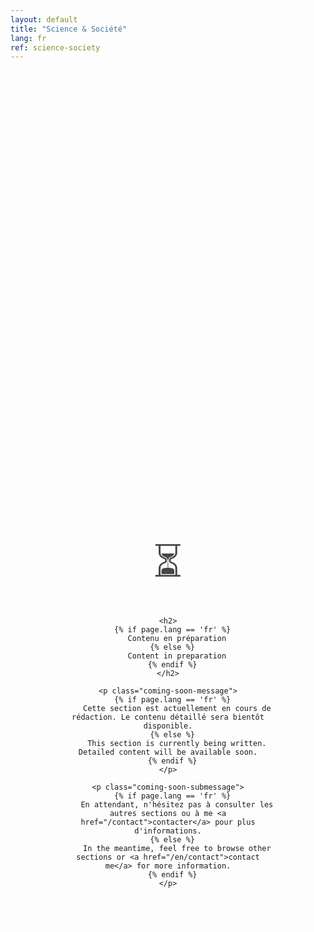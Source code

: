 ```yaml
---
layout: default
title: "Science & Société"
lang: fr
ref: science-society
---
```


<div class="coming-soon-container">
  <div class="coming-soon-content">
    <div class="coming-soon-icon">⏳</div>
    
    <h2>
      {% if page.lang == 'fr' %}
        Contenu en préparation
      {% else %}
        Content in preparation
      {% endif %}
    </h2>
    
    <p class="coming-soon-message">
      {% if page.lang == 'fr' %}
        Cette section est actuellement en cours de rédaction. Le contenu détaillé sera bientôt disponible.
      {% else %}
        This section is currently being written. Detailed content will be available soon.
      {% endif %}
    </p>
    
    <p class="coming-soon-submessage">
      {% if page.lang == 'fr' %}
        En attendant, n'hésitez pas à consulter les autres sections ou à me <a href="/contact">contacter</a> pour plus d'informations.
      {% else %}
        In the meantime, feel free to browse other sections or <a href="/en/contact">contact me</a> for more information.
      {% endif %}
    </p>
  </div>
</div>

<style>
.coming-soon-container {
  display: flex;
  justify-content: center;
  align-items: center;
  min-height: 50vh;
  text-align: center;
  padding: 2rem;
}

.coming-soon-content {
  max-width: 600px;
  padding: 3rem;
  background: rgba(255, 255, 255, 0.05);
  border-radius: 20px;
  border: 1px solid rgba(255, 255, 255, 0.1);
}

.coming-soon-icon {
  font-size: 4rem;
  margin-bottom: 1.5rem;
  opacity: 0.8;
}

.coming-soon-content h2 {
  color: #3498db;
  margin-bottom: 1.5rem;
  font-size: 2rem;
}

.coming-soon-message {
  font-size: 1.1rem;
  margin-bottom: 1rem;
  line-height: 1.6;
}

.coming-soon-submessage {
  font-size: 0.9rem;
  opacity: 0.8;
  line-height: 1.5;
}

.coming-soon-submessage a {
  color: #3498db;
  text-decoration: none;
}

.coming-soon-submessage a:hover {
  text-decoration: underline;
}

@media (max-width: 768px) {
  .coming-soon-content {
    padding: 2rem;
  }
  
  .coming-soon-icon {
    font-size: 3rem;
  }
  
  .coming-soon-content h2 {
    font-size: 1.5rem;
  }
}
</style>
